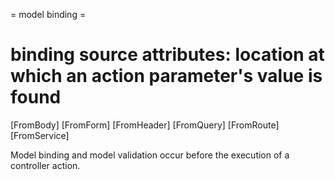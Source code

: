 = model binding =

# binding source attributes: location at which an action parameter's value is found
[FromBody]
[FromForm]
[FromHeader]
[FromQuery]
[FromRoute]
[FromService]


Model binding and model validation occur before the execution of a controller action.

